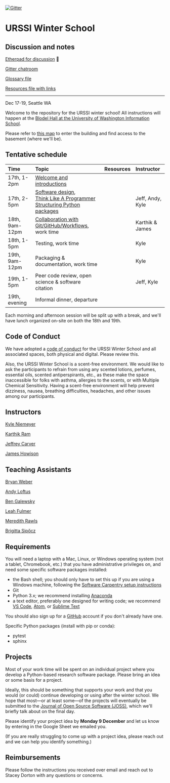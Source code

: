 [![Gitter](https://badges.gitter.im/si2-urssi/winterschool.svg)](https://gitter.im/si2-urssi/winterschool?utm_source=badge&utm_medium=badge&utm_campaign=pr-badge)

# URSSI Winter School

## Discussion and notes

[Etherpad for discussion](https://beta.etherpad.org/p/fJq8Ozzq1Bgyt5l59HUB) 👀

[Gitter chatroom](https://gitter.im/si2-urssi/winterschool)

[Glossary file](https://github.com/si2-urssi/winterschool/blob/master/glossary.md)

[Resources file with links](https://github.com/si2-urssi/winterschool/blob/master/resources.md)

---

Dec 17-19, Seattle WA

Welcome to the repository for the URSSI winter school! All instructions will happen at the [Blodel Hall at the University of Washington Information School](https://www.google.com/maps/place/Bloedel+Hall/@47.651488,-122.3087874,17z/data=!4m5!3m4!1s0x0:0xf676899c3a7ad33b!8m2!3d47.6513724!4d-122.3080578).

Please refer to [this map](https://github.com/si2-urssi/winterschool/blob/master/BloedelEntrance.png) to enter the building and find access to the basement (where we'll be).


## Tentative schedule

| Time | Topic  | Resources  | Instructor
|:--|:--|:--|:--|
| 17th, 1-2pm  | [Welcome and introductions](http://inundata.org/talks/winter-school-intro/#/) |  |
| 17th, 2-5pm  | [Software design](http://carver.cs.ua.edu/Slides/URSSI-WinterSchool-Design.pdf),<br/>[Think Like A Programmer](https://docs.google.com/presentation/d/1eNpMYEyS2x92P2r94pWwykfHSS2KaRHxzRsRN85WFh0/edit?usp=sharing)<br/>[Structuring Python packages](https://kyleniemeyer.github.io/research-software-dev-modules/module-packaging/) |  | Jeff, Andy, Kyle
| 18th, 9am-12pm | [Collaboration with Git/GitHub/Workflows](http://inundata.org/talks/git-collaboration/#/), work time |  | Karthik & James
| 18th, 1-5pm  | Testing, work time |  | Kyle
| 19th, 9am-12pm | Packaging & documentation, work time | | Kyle
| 19th, 1-5pm | Peer code review, open science & software citation |  | Jeff, Kyle
| 19th, evening | Informal dinner, departure |  |

Each morning and afternoon session will be split up with a break, and we'll have lunch organized on-site on both the 18th and 19th.

## Code of Conduct

We have adopted a [code of conduct](https://github.com/si2-urssi/winterschool/blob/master/CODE_OF_CONDUCT.md) for the URSSI Winter School and all associated spaces, both physical and digital. Please review this.

Also, the URSSI Winter School is a scent-free environment. We would like to ask the participants to refrain from using any scented lotions, perfumes, essential oils, scented antiperspirants, etc., as these make the space inaccessible for folks with asthma, allergies to the scents, or with Multiple Chemical Sensitivity. Having a scent-free environment will help prevent dizziness, nausea, breathing difficulties, headaches, and other issues among our participants.

## Instructors

[Kyle Niemeyer](https://github.com/kyleniemeyer)

[Karthik Ram](https://github.com/karthik)

[Jeffrey Carver](https://github.com/jeffcarver)

[James Howison](https://github.com/jameshowison)

## Teaching Assistants

[Bryan Weber](https://github.com/bryanwweber)

[Andy Loftus](https://github.com/andylytical)

[Ben Galewsky](https://github.com/BenGalewsky)

[Leah Fulmer](https://github.com/lfulmer)

[Meredith Rawls](https://github.com/mrawls)

[Brigitta Sipőcz](https://github.com/bsipocz)


## Requirements

You will need a laptop with a Mac, Linux, or Windows operating system (not a tablet, Chromebook, etc.) that you have administrative privileges on, and need some specific software packages installed:

- the Bash shell; you should only have to set this up if you are using a Windows machine, following the [Software Carpentry setup instructions](http://carpentries.github.io/workshop-template/#setup)
- Git
- Python 3.x; we recommend installing [Anaconda](https://www.anaconda.com/distribution/)
- a text editor, preferably one designed for writing code; we recommend [VS Code](https://code.visualstudio.com), [Atom](https://atom.io), or [Sublime Text](https://www.sublimetext.com)

You should also sign up for a [GitHub](https://github.com/) account if you don't already have one.

Specific Python packages (install with pip or conda):
- pytest
- sphinx

## Projects

Most of your work time will be spent on an individual project where you develop a Python-based research software package.
Please bring an idea or some basis for a project.

Ideally, this should be something that supports your work and that you would (or could) continue developing or using after the winter school.
We hope that most—or at least some—of the projects will eventually be submitted to the [Journal of Open Source Software (JOSS)](https://joss.theoj.org), which we'll briefly talk about on the final day.

Please identify your project idea by **Monday 9 December** and let us know by entering in the Google Sheet we emailed you.

(If you are really struggling to come up with a project idea, please reach out and we can help you identify something.)

## Reimbursements

Please follow the instructions you received over email and reach out to Stacey Dorton with any questions or concerns.

